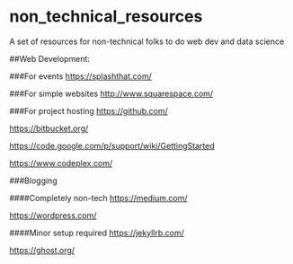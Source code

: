# non_technical_resources
A set of resources for non-technical folks to do web dev and data science

##Web Development:

###For events
https://splashthat.com/

###For simple websites
http://www.squarespace.com/

###For project hosting
https://github.com/

https://bitbucket.org/

https://code.google.com/p/support/wiki/GettingStarted

https://www.codeplex.com/

###Blogging

####Completely non-tech
https://medium.com/

https://wordpress.com/

####Minor setup required
https://jekyllrb.com/

https://ghost.org/



